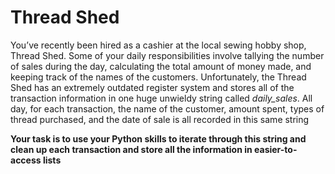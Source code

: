 # Thread Shed
You’ve recently been hired as a cashier at the local sewing hobby shop, Thread Shed. Some of your daily responsibilities involve tallying the number of sales during the day, calculating the total amount of money made, and keeping track of the names of the customers. Unfortunately, the Thread Shed has an extremely outdated register system and stores all of the transaction information in one huge unwieldy string called *daily_sales*. All day, for each transaction, the name of the customer, amount spent, types of thread purchased, and the date of sale is all recorded in this same string

**Your task is to use your Python skills to iterate through this string and clean up each transaction and store all the information in easier-to-access lists**
